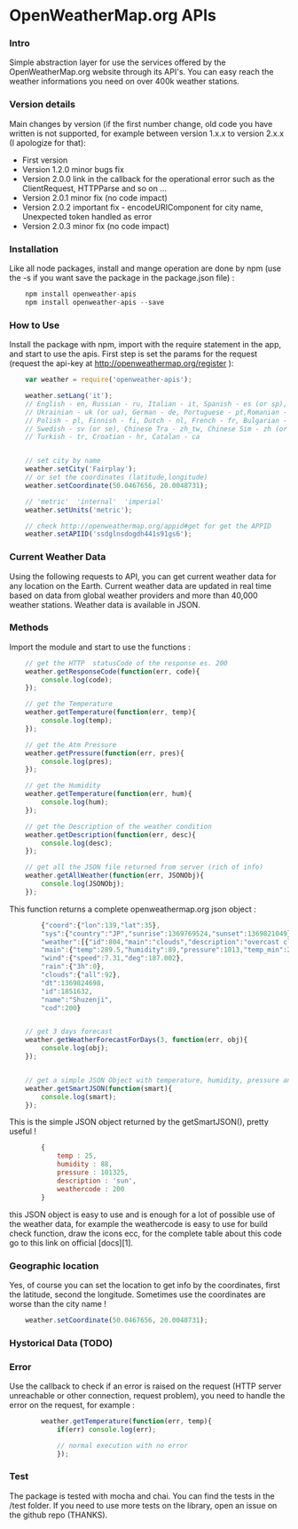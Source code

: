 OpenWeatherMap.org APIs
=======================


### Intro
Simple abstraction layer for use the services offered by the OpenWeatherMap.org website through its API's. You
can easy reach the weather informations you need on over 400k weather stations.

### Version details
Main changes by version (if the first number change, old code you have written is not supported, for
example between version 1.x.x to version 2.x.x (I apologize for that):

+ First version  
+ Version 1.2.0 minor bugs fix  
+ Version 2.0.0 link in the callback for the operational error such as the ClientRequest, HTTPParse and so on ...
+ Version 2.0.1 minor fix (no code impact)
+ Version 2.0.2 important fix - encodeURIComponent for city name, Unexpected token handled as error
+ Version 2.0.3 minor fix (no code impact)  

### Installation
Like all node packages, install and mange operation are done by npm (use the -s if you want save
the package in the package.json file) :

```javascript
	npm install openweather-apis
	npm install openweather-apis --save
```

### How to Use

Install the package with npm, import with the require statement in the app, and start to use the apis. First
step is set the params for the request (request the api-key at http://openweathermap.org/register ):

```javascript
	var weather = require('openweather-apis');

	weather.setLang('it');
	// English - en, Russian - ru, Italian - it, Spanish - es (or sp),
	// Ukrainian - uk (or ua), German - de, Portuguese - pt,Romanian - ro,
	// Polish - pl, Finnish - fi, Dutch - nl, French - fr, Bulgarian - bg,
	// Swedish - sv (or se), Chinese Tra - zh_tw, Chinese Sim - zh (or zh_cn),
	// Turkish - tr, Croatian - hr, Catalan - ca


	// set city by name
	weather.setCity('Fairplay');
 	// or set the coordinates (latitude,longitude)
	weather.setCoordinate(50.0467656, 20.0048731);

	// 'metric'  'internal'  'imperial'
 	weather.setUnits('metric');

	// check http://openweathermap.org/appid#get for get the APPID
 	weather.setAPIID('ssdglnsdogdh441s91gs6');
```



### Current Weather Data
Using the following requests to API, you can get current weather data for any location on the Earth. Current weather data are updated in real time based on data from global weather providers and more than 40,000 weather stations. Weather data is available in JSON.

### Methods
Import the module and start to use the functions :

```javascript
	// get the HTTP  statusCode of the response es. 200
	weather.getResponseCode(function(err, code){
		console.log(code);
	});

	// get the Temperature  
	weather.getTemperature(function(err, temp){
		console.log(temp);
	});

	// get the Atm Pressure
	weather.getPressure(function(err, pres){
		console.log(pres);
	});

	// get the Humidity
	weather.getTemperature(function(err, hum){
		console.log(hum);
	});

	// get the Description of the weather condition
	weather.getDescription(function(err, desc){
		console.log(desc);
	});

	// get all the JSON file returned from server (rich of info)
	weather.getAllWeather(function(err, JSONObj){
		console.log(JSONObj);
	});
```

This function returns a complete openweathermap.org json object :

```javascript
		{"coord":{"lon":139,"lat":35},
		"sys":{"country":"JP","sunrise":1369769524,"sunset":1369821049},
		"weather":[{"id":804,"main":"clouds","description":"overcast clouds","icon":"04n"}],
		"main":{"temp":289.5,"humidity":89,"pressure":1013,"temp_min":287.04,"temp_max":292.04},
		"wind":{"speed":7.31,"deg":187.002},
		"rain":{"3h":0},
		"clouds":{"all":92},
		"dt":1369824698,
		"id":1851632,
		"name":"Shuzenji",
		"cod":200}
```
```javascript

	// get 3 days forecast
	weather.getWeatherForecastForDays(3, function(err, obj){
		console.log(obj);
	});


	// get a simple JSON Object with temperature, humidity, pressure and description
	weather.getSmartJSON(function(smart){
		console.log(smart);
	});
```

This is the simple JSON object returned by the getSmartJSON(), pretty useful !

```javascript
		{
			temp : 25,
			humidity : 88,
			pressure : 101325,
			description : 'sun',
			weathercode : 200
		}
```

this JSON object is easy to use and is enough for a lot of possible use of the weather data, for example the
weathercode is easy to use for build check function, draw the icons ecc, for the complete table about this code
go to this link on official [docs][1].


### Geographic location
Yes, of course you can set the location to get info by the coordinates, first the latitude, second
the longitude. Sometimes use the coordinates are worse than the city name !

```javascript
	weather.setCoordinate(50.0467656, 20.0048731);
```

### Hystorical Data  (TODO)


### Error
Use the callback to check if an error is raised on the request (HTTP server unreachable or other connection, request problem),
you need to handle the error on the request, for example :

```javascript
		weather.getTemperature(function(err, temp){
			if(err) console.log(err);

			// normal execution with no error
			});
```

### Test
The package is tested with mocha and chai. You can find the tests in the /test folder. If you need to use more tests on the
library, open an issue on the github repo (THANKS).
